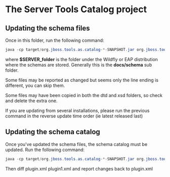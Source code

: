 # The Server Tools Catalog project

## Updating the schema files

Once in this folder, run the following command:

```java
java -cp target/org.jboss.tools.as.catalog-*-SNAPSHOT.jar org.jboss.tools.as.catalog.internal.CopyReleasedSchemaToJBossOrg  $SERVER_folder schema
```

where **$SERVER_folder** is the folder under the Wildfly or EAP distribution where the
schemas are stored. Generally this is the **docs/schema** sub folder.

Some files may be reported as changed but seems only the line ending is different, you can
skip them.

Some files may have been copied in both the dtd and xsd folders, so check and delete the
extra one.

If you are updating from several installations, please run the previous command in the
reverse update time order (ie latest released last)

## Updating the schema catalog

Once you've updated the schema files, the schema catalog must be updated. Run the following command:

```java
java -cp target/org.jboss.tools.as.catalog-*-SNAPSHOT.jar org.jboss.tools.as.catalog.internal.GeneratePluginXmlCatalog >plugin1.xml
```

Then diff plugin.xml plugin1.xml and report changes back to plugin.xml


